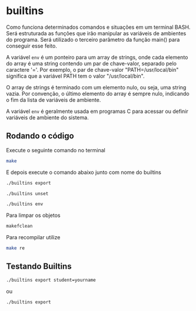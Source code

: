 # builtins
Como funciona determinados comandos e situações em um terminal BASH. Será estruturada as funções que irão manipular as variáveis de ambientes do programa. Será utilizado o terceiro parâmetro da função main() para conseguir esse feito.

A variável `env` é um ponteiro para um array de strings, onde cada elemento do array é uma string contendo um par de chave-valor, separado pelo caractere '='. Por exemplo, o par de chave-valor "PATH=/usr/local/bin" significa que a variável PATH tem o valor "/usr/local/bin".

O array de strings é terminado com um elemento nulo, ou seja, uma string vazia. Por convenção, o último elemento do array é sempre nulo, indicando o fim da lista de variáveis de ambiente.

A variável `env` é geralmente usada em programas C para acessar ou definir variáveis de ambiente do sistema.

## Rodando o código
Execute o seguinte comando no terminal 
```bash 
make
```
E depois execute o comando abaixo junto com nome do builtins
```bash 
./builtins export
```
```bash 
./builtins unset
```
```bash 
./builtins env
```
Para limpar os objetos
```bash 
makefclean
``` 
Para recompilar utilize 
```bash
make re
```

## Testando Builtins

```bash 
./builtins export student=yourname 
```
ou 
```bash 
./builtins export
```
